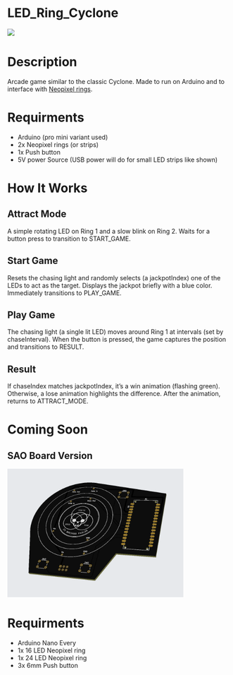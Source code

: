 # LED_Ring_Cyclone

<img src="./Assets/Cyclone_Demo_v1.gif"/>

# Description
Arcade game similar to the classic Cyclone. Made to run on Arduino and to interface with [Neopixel rings](https://www.adafruit.com/product/1463#technical-details).

# Requirments
- Arduino (pro mini variant used)
- 2x Neopixel rings (or strips)
- 1x Push button
- 5V power Source (USB power will do for small LED strips like shown)

# How It Works
## Attract Mode
A simple rotating LED on Ring 1 and a slow blink on Ring 2.
Waits for a button press to transition to START_GAME.

## Start Game
Resets the chasing light and randomly selects (a jackpotIndex) one of the LEDs to act as the target.
Displays the jackpot briefly with a blue color. Immediately transitions to PLAY_GAME.

## Play Game
The chasing light (a single lit LED) moves around Ring 1 at intervals (set by chaseInterval).
When the button is pressed, the game captures the position and transitions to RESULT.

## Result
If chaseIndex matches jackpotIndex, it’s a win animation (flashing green).
Otherwise, a lose animation highlights the difference.
After the animation, returns to ATTRACT_MODE.

# Coming Soon
## SAO Board Version
<img src='./Assets/PCBv1.png' width='400'>

# Requirments
- Arduino Nano Every
- 1x 16 LED Neopixel ring
- 1x 24 LED Neopixel ring
- 3x 6mm Push button
